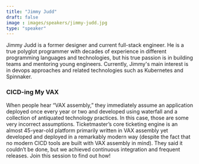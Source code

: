 ```yaml
---
title: "Jimmy Judd"
draft: false
image : images/speakers/jimmy-judd.jpg
type: "speaker"
---
```


Jimmy Judd is a former designer and current full-stack engineer. He is a true polyglot programmer with decades of experience in different programming languages and technologies, but his true passion is in building teams and mentoring young engineers. Currently, Jimmy's main interest is in devops approaches and related technologies such as Kubernetes and Spinnaker. 

###  CICD-ing My VAX 

When people hear “VAX assembly,” they immediately assume an application deployed once every year or two and developed using waterfall and a collection of antiquated technology practices. In this case, those are some very incorrect assumptions. Ticketmaster’s core ticketing engine is an almost 45-year-old platform primarily written in VAX assembly yet developed and deployed in a remarkably modern way (despite the fact that no modern CICD tools are built with VAX assembly in mind). They said it couldn’t be done, but we achieved continuous integration and frequent releases. Join this session to find out how!
